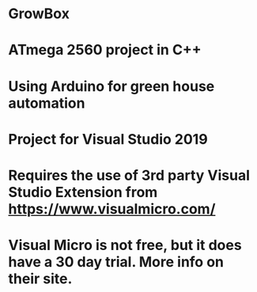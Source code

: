 # GrowBox
# ATmega 2560 project in C++
# Using Arduino for green house automation
# Project for Visual Studio 2019
# Requires the use of 3rd party Visual Studio Extension from https://www.visualmicro.com/
# Visual Micro is not free, but it does have a 30 day trial. More info on their site.
#
